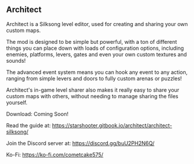 ## Architect

Architect is a Silksong level editor, used for creating and sharing your own custom maps.

The mod is designed to be simple but powerful, with a ton of different things you can place down with loads of configuration options, including enemies, platforms, levers, gates and even your own custom textures and sounds!

The advanced event system means you can hook any event to any action, ranging from simple levers and doors to fully custom arenas or puzzles!

Architect's in-game level sharer also makes it really easy to share your custom maps with others, without needing to manage sharing the files yourself.

Download: Coming Soon!

Read the guide at: https://starshooter.gitbook.io/architect/architect-silksong/

Join the Discord server at: https://discord.gg/buU2PH2N6Q/

Ko-Fi: https://ko-fi.com/cometcake575/
